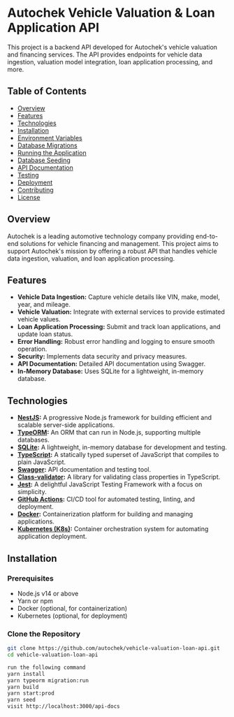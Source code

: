 # Autochek Vehicle Valuation & Loan Application API

This project is a backend API developed for Autochek's vehicle valuation and financing services. The API provides endpoints for vehicle data ingestion, valuation model integration, loan application processing, and more.

## Table of Contents

- [Overview](#overview)
- [Features](#features)
- [Technologies](#technologies)
- [Installation](#installation)
- [Environment Variables](#environment-variables)
- [Database Migrations](#database-migrations)
- [Running the Application](#running-the-application)
- [Database Seeding](#database-seeding)
- [API Documentation](#api-documentation)
- [Testing](#testing)
- [Deployment](#deployment)
- [Contributing](#contributing)
- [License](#license)

## Overview

Autochek is a leading automotive technology company providing end-to-end solutions for vehicle financing and management. This project aims to support Autochek's mission by offering a robust API that handles vehicle data ingestion, valuation, and loan application processing.

## Features

- **Vehicle Data Ingestion:** Capture vehicle details like VIN, make, model, year, and mileage.
- **Vehicle Valuation:** Integrate with external services to provide estimated vehicle values.
- **Loan Application Processing:** Submit and track loan applications, and update loan status.
- **Error Handling:** Robust error handling and logging to ensure smooth operation.
- **Security:** Implements data security and privacy measures.
- **API Documentation:** Detailed API documentation using Swagger.
- **In-Memory Database:** Uses SQLite for a lightweight, in-memory database.

## Technologies

- **[NestJS](https://nestjs.com/):** A progressive Node.js framework for building efficient and scalable server-side applications.
- **[TypeORM](https://typeorm.io/):** An ORM that can run in Node.js, supporting multiple databases.
- **[SQLite](https://www.sqlite.org/index.html):** A lightweight, in-memory database for development and testing.
- **[TypeScript](https://www.typescriptlang.org/):** A statically typed superset of JavaScript that compiles to plain JavaScript.
- **[Swagger](https://swagger.io/):** API documentation and testing tool.
- **[Class-validator](https://github.com/typestack/class-validator):** A library for validating class properties in TypeScript.
- **[Jest](https://jestjs.io/):** A delightful JavaScript Testing Framework with a focus on simplicity.
- **[GitHub Actions](https://github.com/features/actions):** CI/CD tool for automated testing, linting, and deployment.
- **[Docker](https://www.docker.com/):** Containerization platform for building and managing applications.
- **[Kubernetes (K8s)](https://kubernetes.io/):** Container orchestration system for automating application deployment.

## Installation

### Prerequisites

- Node.js v14 or above
- Yarn or npm
- Docker (optional, for containerization)
- Kubernetes (optional, for deployment)

### Clone the Repository

```bash
git clone https://github.com/autochek/vehicle-valuation-loan-api.git
cd vehicle-valuation-loan-api

run the following command
yarn install
yarn typeorm migration:run
yarn build
yarn start:prod
yarn seed
visit http://localhost:3000/api-docs


```

